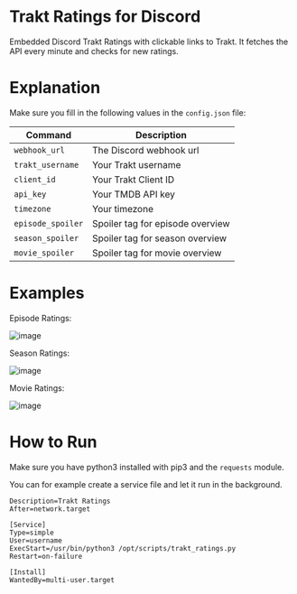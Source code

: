 # Trakt Ratings for Discord
Embedded Discord Trakt Ratings with clickable links to Trakt.
It fetches the API every minute and checks for new ratings.

# Explanation

Make sure you fill in the following values in the `config.json` file:

| Command | Description |
| --- | --- |
| `webhook_url` | The Discord webhook url |
| `trakt_username` | Your Trakt username |
| `client_id` | Your Trakt Client ID |
| `api_key` | Your TMDB API key |
| `timezone` | Your timezone |
| `episode_spoiler` | Spoiler tag for episode overview |
| `season_spoiler` | Spoiler tag for season overview |
| `movie_spoiler` | Spoiler tag for movie overview |

# Examples

Episode Ratings:

![image](https://user-images.githubusercontent.com/39315068/227022797-2844f122-e7e8-4af2-9116-c331ddfea860.png)

Season Ratings:

![image](https://user-images.githubusercontent.com/39315068/227022956-f7de16fa-c8a7-4a5d-9308-ae32a87d1e61.png)

Movie Ratings:

![image](https://user-images.githubusercontent.com/39315068/227023093-3601b075-67ea-4a73-b7dc-9c7beb2e439c.png)

# How to Run

Make sure you have python3 installed with pip3 and the `requests` module.

You can for example create a service file and let it run in the background.

```[Unit]
Description=Trakt Ratings
After=network.target

[Service]
Type=simple
User=username
ExecStart=/usr/bin/python3 /opt/scripts/trakt_ratings.py
Restart=on-failure

[Install]
WantedBy=multi-user.target
```
